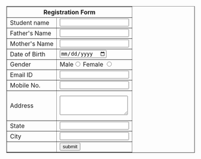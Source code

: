 
<html>
<head>
<title>HTML Form
Assignment</title>
</head>
<body>
<form>
<table border="1" align="center"
cellpadding="5px">
<tr>
<th align="center"
colspan="2">Registration
Form</th>
</tr>
<tr>
<td><label for="a1">Student
name</label> </td> <td><input id="al" type="text" />
</td>
</tr>
<tr>
<td><label for="a2">Father's
Name</label> </td>
<td><input id="a2" type="text" />
</td>
</tr>
<tr>
<td><label for="a3">Mother's
Name</label> </td>
<td><input id="a3" type="text" />
</td>
</tr>
<tr>
<td><label  for "a4" > Date of Birth </td>
<td><input id="a4" type="date" />
</td>
</tr>
<tr>
<td>Gender</td>
<td><label>Male</label><input
type="radio" name="gen" /> <label>Female</label> <input
type="radio" name="gen" /></td>
</tr>
<tr>
<td><label for="a6">Email
ID</label></td> <td><input id="a6"
type="email"></td>
</tr>
<tr>
<td><label for="a7">Mobile No.
</label></td>
<td><input id="a7"
type="number"></td>
</tr>
<tr height="80px">
<td>
  <label="a8">Address</label></td>
<td><textarea id="a8" rows="3">
</textarea></td>
</tr>
<tr>
<td><label
for="a9">State</label> </td>
<td><input id="a9" type="text" />
</td>
</tr>
<tr>
<td><label for = "b1" >City </label>
</td>
<td><input id="b1" type="text" /></td>
</tr>
<tr>
<td></td>
<td><input type="submit"
value="submit"/></td>
</tr>
</table
</form>
</body>
</html>



